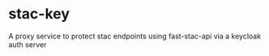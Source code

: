 # stac-key
A proxy service to protect stac endpoints using fast-stac-api via a keycloak auth server
